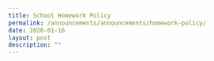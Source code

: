 ```yaml
---
title: School Homework Policy
permalink: /announcements/announcements/homework-policy/
date: 2020-01-16
layout: post
description: ""
---
```

